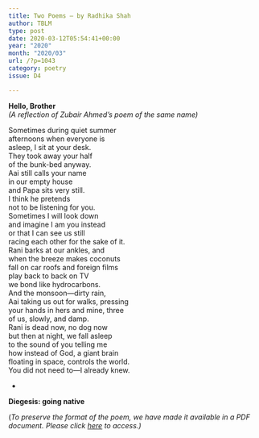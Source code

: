 ```yaml
---
title: Two Poems – by Radhika Shah
author: TBLM
type: post
date: 2020-03-12T05:54:41+00:00
year: "2020"
month: "2020/03"
url: /?p=1043
category: poetry
issue: D4

---
```

**Hello, Brother**  
_(A reflection of Zubair Ahmed’s poem of the same name)_

Sometimes during quiet summer  
afternoons when everyone is  
asleep, I sit at your desk.  
They took away your half  
of the bunk-bed anyway.  
Aai still calls your name  
in our empty house  
and Papa sits very still.  
I think he pretends  
not to be listening for you.  
Sometimes I will look down  
and imagine I am you instead  
or that I can see us still  
racing each other for the sake of it.  
Rani barks at our ankles, and  
when the breeze makes coconuts  
fall on car roofs and foreign films  
play back to back on TV  
we bond like hydrocarbons.  
And the monsoon—dirty rain,  
Aai taking us out for walks, pressing  
your hands in hers and mine, three  
of us, slowly, and damp.  
Rani is dead now, no dog now  
but then at night, we fall asleep  
to the sound of you telling me  
how instead of God, a giant brain  
floating in space, controls the world.  
You did not need to—I already knew.

*

**Diegesis: going native**

(_To preserve the format of the poem, we have made it available in a PDF document._ __Please click_ [here][1] _to access.)__

 [1]: http://bombayliterarymagazine.com/wp-content/uploads/2020/03/RadhikaShah_TwoPoems_TBLM-1-Google-Docs.pdf
